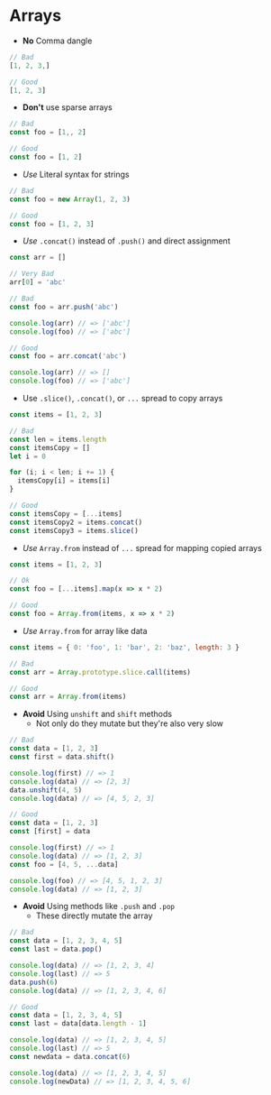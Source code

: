 # Arrays

- **No** Comma dangle
```js
// Bad
[1, 2, 3,]

// Good
[1, 2, 3]
```

- **Don't** use sparse arrays
```js
// Bad
const foo = [1,, 2]

// Good
const foo = [1, 2]
```

- _Use_ Literal syntax for strings
```js
// Bad
const foo = new Array(1, 2, 3)

// Good
const foo = [1, 2, 3]
```

- _Use_ `.concat()` instead of `.push()` and direct assignment
```js
const arr = []

// Very Bad
arr[0] = 'abc'

// Bad
const foo = arr.push('abc')

console.log(arr) // => ['abc']
console.log(foo) // => ['abc']

// Good
const foo = arr.concat('abc')

console.log(arr) // => []
console.log(foo) // => ['abc']
```

- Use `.slice()`, `.concat()`, or `...` spread to copy arrays
```js
const items = [1, 2, 3]

// Bad
const len = items.length
const itemsCopy = []
let i = 0

for (i; i < len; i += 1) {
  itemsCopy[i] = items[i]
}

// Good
const itemsCopy = [...items]
const itemsCopy2 = items.concat()
const itemsCopy3 = items.slice()
```

- _Use_ `Array.from` instead of `...` spread for mapping copied arrays
```js
const items = [1, 2, 3]

// Ok
const foo = [...items].map(x => x * 2)

// Good
const foo = Array.from(items, x => x * 2)
```

- _Use_ `Array.from` for array like data
```js
const items = { 0: 'foo', 1: 'bar', 2: 'baz', length: 3 }

// Bad
const arr = Array.prototype.slice.call(items)

// Good
const arr = Array.from(items)
```

- **Avoid** Using `unshift` and `shift` methods
  - Not only do they mutate but they're also very slow
```js
// Bad
const data = [1, 2, 3]
const first = data.shift()

console.log(first) // => 1
console.log(data) // => [2, 3]
data.unshift(4, 5)
console.log(data) // => [4, 5, 2, 3]

// Good
const data = [1, 2, 3]
const [first] = data

console.log(first) // => 1
console.log(data) // => [1, 2, 3]
const foo = [4, 5, ...data]

console.log(foo) // => [4, 5, 1, 2, 3]
console.log(data) // => [1, 2, 3]
```

- **Avoid** Using methods like `.push` and `.pop`
  - These directly mutate the array
```js
// Bad
const data = [1, 2, 3, 4, 5]
const last = data.pop()

console.log(data) // => [1, 2, 3, 4]
console.log(last) // => 5
data.push(6)
console.log(data) // => [1, 2, 3, 4, 6]

// Good
const data = [1, 2, 3, 4, 5]
const last = data[data.length - 1]

console.log(data) // => [1, 2, 3, 4, 5]
console.log(last) // => 5
const newdata = data.concat(6)

console.log(data) // => [1, 2, 3, 4, 5]
console.log(newData) // => [1, 2, 3, 4, 5, 6]
```
